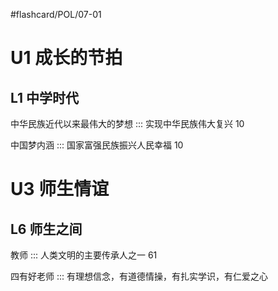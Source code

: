#flashcard/POL/07-01 

# U1 成长的节拍

## L1 中学时代

中华民族近代以来最伟大的梦想 ::: 实现中华民族伟大复兴 10

中国梦内涵 ::: 国家富强民族振兴人民幸福 10

# U3 师生情谊

## L6 师生之间

教师 ::: 人类文明的主要传承人之一 61

四有好老师 ::: 有理想信念，有道德情操，有扎实学识，有仁爱之心

